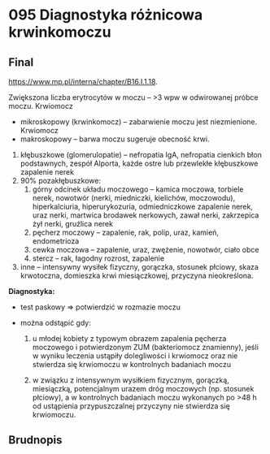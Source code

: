 # 095 Diagnostyka różnicowa krwinkomoczu

## Final

https://www.mp.pl/interna/chapter/B16.I.1.18.



Zwiększona liczba erytrocytów w moczu – >3 wpw w odwirowanej próbce moczu. Krwiomocz 

- mikroskopowy (krwinkomocz) – zabarwienie moczu jest niezmienione. Krwiomocz
- makroskopowy – barwa moczu sugeruje obecność krwi.



1.  kłębuszkowe (glomerulopatie) – nefropatia IgA, nefropatia cienkich błon podstawnych, zespół Alporta, każde ostre lub przewlekłe kłębuszkowe zapalenie nerek
2. 90% pozakłębuszkowe:
   1. górny odcinek układu moczowego – kamica moczowa, torbiele nerek, nowotwór (nerki, miedniczki, kielichów, moczowodu), hiperkalciuria, hiperurykozuria, odmiedniczkowe zapalenie nerek, uraz nerki, martwica brodawek nerkowych, zawał nerki, zakrzepica żył nerki, gruźlica nerek
   2. pęcherz moczowy – zapalenie, rak, polip, uraz, kamień, endometrioza
   3. cewka moczowa – zapalenie, uraz, zwężenie, nowotwór, ciało obce
   4. stercz – rak, łagodny rozrost, zapalenie
3. inne – intensywny wysiłek fizyczny, gorączka, stosunek płciowy, skaza krwotoczna, domieszka krwi miesiączkowej, przyczyna nieokreślona.



**Diagnostyka:**

- test paskowy => potwierdzić w rozmazie moczu

- można odstąpić gdy:

  1) u młodej kobiety z typowym obrazem zapalenia pęcherza moczowego i potwierdzonym ZUM (bakteriomocz znamienny), jeśli w wyniku leczenia ustąpiły dolegliwości i krwiomocz oraz nie stwierdza się krwiomoczu w kontrolnych badaniach moczu

  2) w związku z intensywnym wysiłkiem fizycznym, gorączką, miesiączką, potencjalnym urazem dróg moczowych (np. stosunek płciowy), a w kontrolnych badaniach moczu wykonanych po >48 h od ustąpienia przypuszczalnej przyczyny nie stwierdza się krwiomoczu.



## Brudnopis

